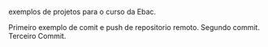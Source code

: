 exemplos de projetos para o curso da Ebac.

Primeiro exemplo de comit e push de repositorio remoto.
Segundo commit.
Terceiro Commit.
